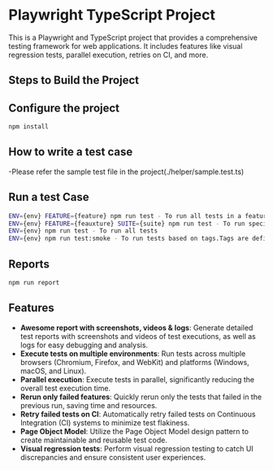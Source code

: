 # Playwright TypeScript Project

This is a Playwright and TypeScript project that provides a comprehensive testing framework for web applications. It includes features like visual regression tests, parallel execution, retries on CI, and more.

## Steps to Build the Project

## Configure the project
```sh
npm install
```

## How to write a test case
-Please refer the sample test file in the project(./helper/sample.test.ts)
## Run a test Case
```sh
ENV={env} FEATURE={feature} npm run test - To run all tests in a feature
ENV={env} FEATURE={feauxture} SUITE={suite} npm run test - To run specific tests inside a feature
ENV={env} npm run test - To run all tests
ENV={env} npm run test:smoke - To run tests based on tags.Tags are defined in the test files
```

## Reports

```sh
npm run report
```

## Features

- **Awesome report with screenshots, videos & logs**: Generate detailed test reports with screenshots and videos of test executions, as well as logs for easy debugging and analysis.
- **Execute tests on multiple environments**: Run tests across multiple browsers (Chromium, Firefox, and WebKit) and platforms (Windows, macOS, and Linux).
- **Parallel execution**: Execute tests in parallel, significantly reducing the overall test execution time.
- **Rerun only failed features**: Quickly rerun only the tests that failed in the previous run, saving time and resources.
- **Retry failed tests on CI**: Automatically retry failed tests on Continuous Integration (CI) systems to minimize test flakiness.
- **Page Object Model**: Utilize the Page Object Model design pattern to create maintainable and reusable test code.
- **Visual regression tests**: Perform visual regression testing to catch UI discrepancies and ensure consistent user experiences.


